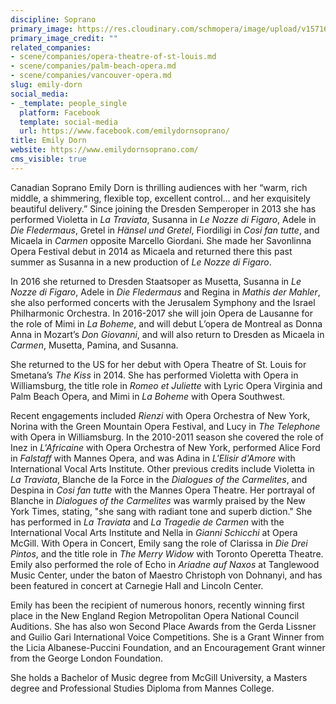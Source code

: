 ```yaml
---
discipline: Soprano
primary_image: https://res.cloudinary.com/schmopera/image/upload/v1571621950/media/2019/10/Dorn_gpue8u.jpg
primary_image_credit: ""
related_companies:
- scene/companies/opera-theatre-of-st-louis.md
- scene/companies/palm-beach-opera.md
- scene/companies/vancouver-opera.md
slug: emily-dorn
social_media:
- _template: people_single
  platform: Facebook
  template: social-media
  url: https://www.facebook.com/emilydornsoprano/
title: Emily Dorn
website: https://www.emilydornsoprano.com/
cms_visible: true
---
```

Canadian Soprano Emily Dorn is thrilling audiences with her “warm, rich middle, a shimmering, flexible top, excellent control… and her exquisitely beautiful delivery.” Since joining the Dresden Semperoper in 2013 she has performed Violetta in _La Traviata_, Susanna in _Le Nozze di Figaro_, Adele in _Die Fledermaus_, Gretel in _Hänsel und Gretel_, Fiordiligi in _Cosi fan tutte_, and Micaela in _Carmen_ opposite Marcello Giordani.  She made her Savonlinna Opera Festival debut in 2014 as Micaela and returned there this past summer as Susanna in a new production of _Le Nozze di Figaro_. 

In 2016 she returned to Dresden Staatsoper as Musetta, Susanna in _Le Nozze di Figaro_, Adele in _Die Fledermaus_ and Regina in _Mathis der Mahler_, she also performed concerts with the Jerusalem Symphony and the Israel Philharmonic Orchestra. In 2016-2017 she will join Opera de Lausanne for the role of Mimi in _La Boheme_, and will debut L’opera de Montreal as Donna Anna in Mozart’s _Don Giovanni_, and will also return to Dresden as Micaela in _Carmen_, Musetta, Pamina, and Susanna.

She returned to the US for her debut with Opera Theatre of St. Louis for Smetana’s _The Kiss_ in 2014.  She has performed Violetta with Opera in Williamsburg, the title role in _Romeo et Juliette_ with Lyric Opera Virginia and Palm Beach Opera, and Mimi in _La Boheme_ with Opera Southwest.

Recent engagements included _Rienzi_ with Opera Orchestra of New York, Norina with the Green Mountain Opera Festival, and Lucy in _The Telephone_ with Opera in Williamsburg. In the 2010-2011 season she covered the role of Inez in _L'Africaine_ with Opera Orchestra of New York, performed Alice Ford in _Falstaff_ with Mannes Opera, and was Adina in _L'Elisir d'Amore_ with International Vocal Arts Institute.  Other previous credits include Violetta in _La Traviata_, Blanche de la Force in the _Dialogues of the Carmelites_, and Despina in _Cosi fan tutte_ with the Mannes Opera Theatre. Her portrayal of Blanche in _Dialogues of the Carmelites_ was warmly praised by the New York Times, stating, "she sang with radiant tone and superb diction."  She has performed in _La Traviata_ and _La Tragedie de Carmen_ with the International Vocal Arts Institute and Nella in _Gianni Schicchi_ at Opera McGill.  With Opera in Concert, Emily sang the role of Clarissa in _Die Drei Pintos_, and the title role in _The Merry Widow_ with Toronto Operetta Theatre. Emily also performed the role of Echo in _Ariadne auf Naxos_ at Tanglewood Music Center, under the baton of Maestro Christoph von Dohnanyi, and has been featured in concert at Carnegie Hall and Lincoln Center.

Emily has been the recipient of numerous honors, recently winning first place in the New England Region Metropolitan Opera National Council Auditions.  She has also won Second Place Awards from the Gerda Lissner and Guilio Gari International Voice Competitions.  She is a Grant Winner from the Licia Albanese-Puccini Foundation, and an Encouragement Grant winner from the George London Foundation.

She holds a Bachelor of Music degree from McGill University, a Masters degree and Professional Studies Diploma from Mannes College.